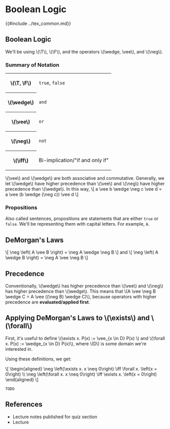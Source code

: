 # Boolean Logic

{{#include ../tex_common.md}}

<!--
We use \\(math here\\) for inline math and \\[math here\\] for display/block math.
See https://rust-lang.github.io/mdBook/format/mathjax.html for details.
-->

## Boolean Logic
 We'll be using \\(\T\\), \\(\F\\), and the operators \\(\wedge, \vee\\), and \\(\neg\\).

### Summary of Notation
<table>
<tr><th>

\\(\T, \F\\)

</th><td>

`true`, `false`

</td></tr>
<tr><th>

\\(\wedge\\)

</th><td>

`and`

</td></tr>
<tr><th>

\\(\vee\\)

</th><td>

`or`

</td></tr>
<tr><th>

\\(\neg\\)

</th><td>

`not`

</td></tr>
<tr><th>

\\(\iff\\)

</th><td>

Bi-implication/"if and only if"

</td></tr>
</table>

\\(\vee\\) and \\(\wedge\\) are both associative and commutative. Generally, we let \\(\wedge\\) have higher precedence than \\(\vee\\) and \\(\neg\\) have higher precedence than \\(\\wedge\\). In this way,
\\[
    a \vee b \wedge \neg c \vee d = a \vee (b \wedge (\neg c)) \vee d
\\]

### Propositions

Also called sentences, propositions are statements that are either `true` or `false`. We'll be representing them with capital letters. For example, `A`.

## DeMorgan's Laws

\\[
 \neg \left( A \vee B \right) = \neg A \wedge \neg B
\\]
and
\\[
 \neg \left( A \wedge B \right) = \neg A \vee \neg B
\\]

## Precedence

Conventionally, \\(\wedge\\) has higher precedence than \\(\vee\\) and \\(\neg\\) has higher precedence than \\(\wedge\\). This means that \\(A \vee \neg B \wedge C = A \vee ((\neg B) \wedge C)\\), because operators with higher precedence are **evaluated/applied first**.

## Applying DeMorgan's Laws to \\(\exists\\) and \\(\forall\\)

First, it's useful to define \\(\exists x. P(x) := \vee_{x \in D} P(x) \\) and \\(\forall x. P(x) := \wedge_{x \in D} P(x)\\), where \\(D\\) is some domain we're interested in.

Using these definitions, we get:

\\[
\begin{aligned}
 \neg \left(\exists x. x \neq 0\right) \iff \forall x. \left(x = 0\right) \\\\
 \neg \left(\forall x. x \neq 0\right) \iff \exists x. \left(x = 0\right)
\end{aligned}
\\]

`TODO`

## References
 - Lecture notes published for quiz section
 - Lecture
